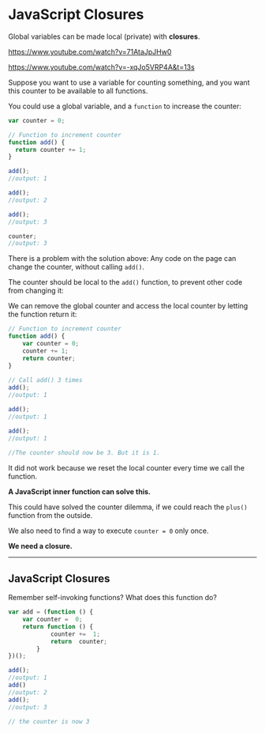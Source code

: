 # JavaScript  Closures

Global variables can be made local (private) with **closures**. 

https://www.youtube.com/watch?v=71AtaJpJHw0

https://www.youtube.com/watch?v=-xqJo5VRP4A&t=13s

Suppose you want to use a variable for counting something, and you want this counter to be available to all functions.

You could use a global variable, and a  `function`  to increase the counter:
```javascript
var counter = 0;

// Function to increment counter
function add() {
  return counter += 1;
}

add();
//output: 1

add();
//output: 2

add();
//output: 3

counter;
//output: 3
```

There is a problem with the solution above: Any code on the page can change the counter, without calling `add()`.

The counter should be local to the `add()` function, to prevent other code from changing it:

We can remove the global counter and access the local counter by letting the function return it:

```javascript
// Function to increment counter  
function add() {  
	var counter = 0;  
	counter += 1;  
	return counter;  
}  
  
// Call add() 3 times  
add(); 
//output: 1 

add();  
//output: 1

add();  
//output: 1
  
//The counter should now be 3. But it is 1. 
```
It did not work because we reset the local counter every time we call the function.

**A JavaScript inner function can solve this.**

This could have solved the counter dilemma, if we could reach the  `plus()`  function from the outside.

We also need to find a way to execute  `counter = 0`  only once.

**We need a closure.**

----------

## JavaScript Closures

Remember self-invoking functions? What does this function do?

```javascript
var add = (function () {
	var counter =  0;  
	return function () {
			counter +=  1;
			return  counter;
		}
})();

add();
//output: 1
add()
//output: 2
add();
//output: 3

// the counter is now 3
```
<!--stackedit_data:
eyJoaXN0b3J5IjpbMTk4OTczMDM5LDE3Nzk4NTIzMzEsLTEwND
gyNDcwNjZdfQ==
-->
